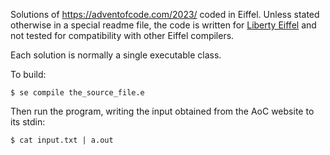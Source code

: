 Solutions of https://adventofcode.com/2023/ coded in Eiffel.
Unless stated otherwise in a special readme file, the code is written
for [Liberty Eiffel][liberty] and not tested for compatibility
with other Eiffel compilers.

Each solution is normally a single executable class.

To build:

`$ se compile the_source_file.e`

Then run the program, writing the input obtained from the AoC website
to its stdin:

`$ cat input.txt | a.out`

[liberty]: https://www.liberty-eiffel.org/
